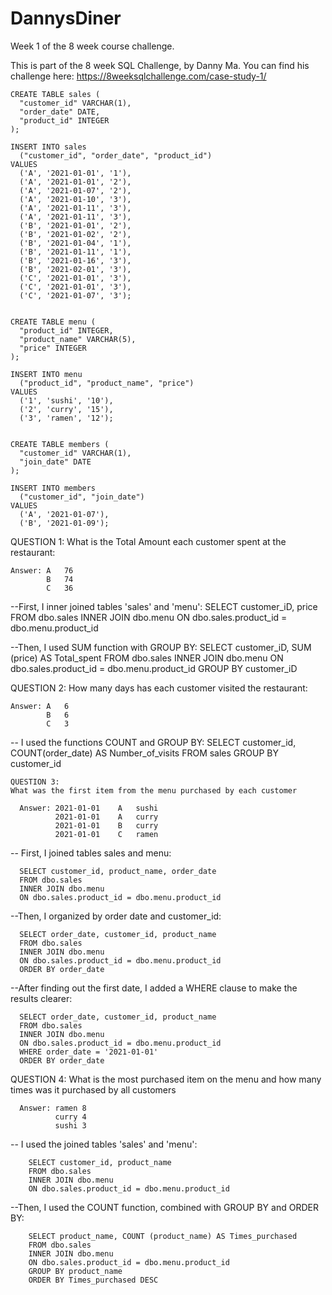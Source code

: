 # DannysDiner
Week 1 of the 8 week course challenge.

This is part of the 8 week SQL Challenge, by Danny Ma. You can find his challenge here: https://8weeksqlchallenge.com/case-study-1/

    CREATE TABLE sales (
      "customer_id" VARCHAR(1),
      "order_date" DATE,
      "product_id" INTEGER
    );

    INSERT INTO sales
      ("customer_id", "order_date", "product_id")
    VALUES
      ('A', '2021-01-01', '1'),
      ('A', '2021-01-01', '2'),
      ('A', '2021-01-07', '2'),
      ('A', '2021-01-10', '3'),
      ('A', '2021-01-11', '3'),
      ('A', '2021-01-11', '3'),
      ('B', '2021-01-01', '2'),
      ('B', '2021-01-02', '2'),
      ('B', '2021-01-04', '1'),
      ('B', '2021-01-11', '1'),
      ('B', '2021-01-16', '3'),
      ('B', '2021-02-01', '3'),
      ('C', '2021-01-01', '3'),
      ('C', '2021-01-01', '3'),
      ('C', '2021-01-07', '3');
 

    CREATE TABLE menu (
      "product_id" INTEGER,
      "product_name" VARCHAR(5),
      "price" INTEGER
    );

    INSERT INTO menu
      ("product_id", "product_name", "price")
    VALUES
      ('1', 'sushi', '10'),
      ('2', 'curry', '15'),
      ('3', 'ramen', '12');
  

    CREATE TABLE members (
      "customer_id" VARCHAR(1),
      "join_date" DATE
    );

    INSERT INTO members
      ("customer_id", "join_date")
    VALUES
      ('A', '2021-01-07'),
      ('B', '2021-01-09');
  
  
  QUESTION 1:
  What is the Total Amount each customer spent at the restaurant:
    
    Answer: A	76
            B	74
            C	36

--First, I inner joined tables 'sales' and 'menu':
    SELECT customer_iD, price
    FROM dbo.sales
    INNER JOIN dbo.menu 
    ON dbo.sales.product_id = dbo.menu.product_id

--Then, I used SUM function with GROUP BY:
    SELECT customer_iD, SUM (price) AS Total_spent 
    FROM dbo.sales
    INNER JOIN dbo.menu 
    ON dbo.sales.product_id = dbo.menu.product_id 
    GROUP BY customer_iD
    
  
  
  QUESTION 2:
  How many days has each customer visited the restaurant:
    
    Answer: A	6
            B	6
            C	3


-- I used the functions COUNT and GROUP BY:
    SELECT customer_id, COUNT(order_date) AS Number_of_visits
      FROM sales
      GROUP BY customer_id

  
  
    QUESTION 3:
    What was the first item from the menu purchased by each customer
      
      Answer: 2021-01-01	A	sushi
              2021-01-01	A	curry
              2021-01-01	B	curry
              2021-01-01	C	ramen


  -- First, I joined tables sales and menu:

      SELECT customer_id, product_name, order_date
      FROM dbo.sales
      INNER JOIN dbo.menu
      ON dbo.sales.product_id = dbo.menu.product_id

  --Then, I organized by order date and customer_id:

      SELECT order_date, customer_id, product_name 
      FROM dbo.sales
      INNER JOIN dbo.menu
      ON dbo.sales.product_id = dbo.menu.product_id
      ORDER BY order_date 

  --After finding out the first date, I added a WHERE clause to make the results clearer:

      SELECT order_date, customer_id, product_name 
      FROM dbo.sales
      INNER JOIN dbo.menu
      ON dbo.sales.product_id = dbo.menu.product_id
      WHERE order_date = '2021-01-01'
      ORDER BY order_date
  
  
  
  QUESTION 4:
  What is the most purchased item on the menu and how many times was it purchased by all customers
      
      Answer: ramen	8
              curry	4
              sushi	3
              
  
 -- I used the joined tables 'sales' and 'menu':
 
        SELECT customer_id, product_name
        FROM dbo.sales
        INNER JOIN dbo.menu
        ON dbo.sales.product_id = dbo.menu.product_id
  
  
--Then, I used the COUNT function, combined with GROUP BY and ORDER BY:

        SELECT product_name, COUNT (product_name) AS Times_purchased
        FROM dbo.sales
        INNER JOIN dbo.menu
        ON dbo.sales.product_id = dbo.menu.product_id
        GROUP BY product_name
        ORDER BY Times_purchased DESC
  
  
  
  
  
  
  
  
  
  

  
